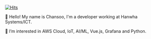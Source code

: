 [![Hits](https://hits.seeyoufarm.com/api/count/incr/badge.svg?url=https%3A%2F%2Fgithub.com%2FChansooHwang&count_bg=%2379C83D&title_bg=%23555555&icon=&icon_color=%23E7E7E7&title=hits&edge_flat=false)](https://hits.seeyoufarm.com)

👋 Hello! My name is Chansoo, I'm a developer working at Hanwha Systems/ICT.

👀 I’m interested in AWS Cloud, IoT, AI/ML, Vue.js, Grafana and Python.
